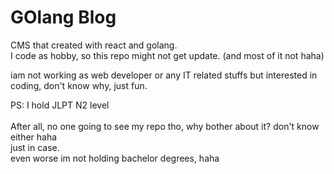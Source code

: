 # GOlang Blog

CMS that created with react and golang. <br>
I code as hobby, so this repo might not get update. (and most of it not haha)<br>

iam not working as web developer or any IT related stuffs but interested in coding, don't know why, just fun.<br>


PS: I hold JLPT N2 level <br> <br>
After all, no one going to see my repo tho, why bother about it? don't know either haha <br>
just in case. <br>
even worse im not holding bachelor degrees, haha


